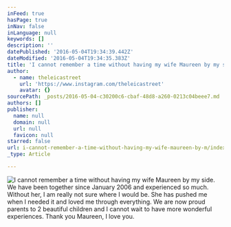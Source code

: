 ```yaml
---
inFeed: true
hasPage: true
inNav: false
inLanguage: null
keywords: []
description: ''
datePublished: '2016-05-04T19:34:39.442Z'
dateModified: '2016-05-04T19:34:35.383Z'
title: 'I cannot remember a time without having my wife Maureen by my side. We have been together since January 2006 and experienced so much. Without her, I am really not sure where I would be. She has pushed me when I needed it and loved me through everything. We are now proud parents to 2 beautiful children and I cannot wait to have more wonderful experiences. Thank you Maureen, I love you.'
author:
  - name: theleicastreet
    url: 'https://www.instagram.com/theleicastreet'
    avatar: {}
sourcePath: _posts/2016-05-04-c30200c6-cbaf-48d8-a260-0213c04beee7.md
authors: []
publisher:
  name: null
  domain: null
  url: null
  favicon: null
starred: false
url: i-cannot-remember-a-time-without-having-my-wife-maureen-by-m/index.html
_type: Article

---
```

![I cannot remember a time without having my wife Maureen by my side. We have been together since January 2006 and experienced so much. Without her, I am really not sure where I would be. She has pushed me when I needed it and loved me through everything. We are now proud parents to 2 beautiful children and I cannot wait to have more wonderful experiences. Thank you Maureen, I love you.](https://s3-us-west-2.amazonaws.com/the-grid-img/p/44271d620bd8b7546c02c23ec391674a062bce54.jpg)